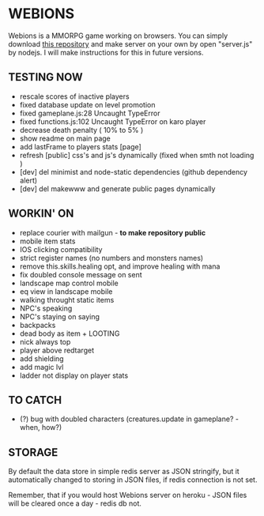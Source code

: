 # WEBIONS
  Webions is a MMORPG game working on browsers. 
  You can simply download [this repository](https://github.com/apietryga/webions2) and make server on your own by open "server.js" by nodejs. I will make instructions for this in future versions.

## TESTING NOW
  - rescale scores of inactive players
  - fixed database update on level promotion
  - fixed gameplane.js:28 Uncaught TypeError
  - fixed functions.js:102 Uncaught TypeError on karo player
  - decrease death penalty ( 10% to 5% )
  - show readme on main page
  - add lastFrame to players stats [page]
  - refresh [public] css's and js's dynamically (fixed when smth not loading )
  - [dev] del minimist and node-static dependencies (github dependency alert)
  - [dev] del makewww and generate public pages dynamically

## WORKIN' ON
  - replace courier with mailgun - **to make repository public**
  - mobile item stats
  - IOS clicking compatibility
  - strict register names (no numbers and monsters names)
  - remove this.skills.healing opt, and improve healing with mana
  - fix doubled console message on sent
  - landscape map control mobile
  - eq view in landscape mobile
  - walking throught static items
  - NPC's speaking
  - NPC's staying on saying
  - backpacks
  - dead body as item + LOOTING
  - nick always top
  - player above redtarget
  - add shielding
  - add magic lvl
  - ladder not display on player stats

## TO CATCH
  - (?) bug with doubled characters (creatures.update in gameplane? - when, how?)

## STORAGE
  By default the data store in simple redis server as JSON stringify, but it automatically changed to storing in JSON files, if redis connection is not set.

  Remember, that if you would host Webions server on heroku - JSON files will be cleared once a day - redis db not. 
